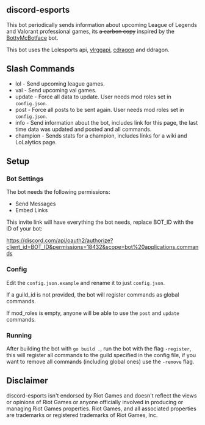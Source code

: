 ## discord-esports

This bot periodically sends information about upcoming League of Legends and Valorant professional games, its ~~a carbon copy~~ inspired by the [BottyMcBotface](https://github.com/Querijn/BottyMcBotface) bot.

This bot uses the Lolesports api, [vlrggapi](https://github.com/axsddlr/vlrggapi), [cdragon](https://github.com/CommunityDragon/) and ddragon.

## Slash Commands

- lol - Send upcoming league games.
- val - Send upcoming val games.
- update - Force all data to update. User needs mod roles set in `config.json`.
- post - Force all posts to be sent again. User needs mod roles set in `config.json`.
- info - Send information about the bot, includes link for this page, the last time data was updated and posted and all commands.
- champion - Sends stats for a champion, includes links for a wiki and LoLalytics page.

## Setup

### Bot Settings

The bot needs the following permissions:

- Send Messages
- Embed Links

This invite link will have everything the bot needs, replace BOT_ID with the ID of your bot:

https://discord.com/api/oauth2/authorize?client_id=BOT_ID&permissions=18432&scope=bot%20applications.commands

### Config

Edit the `config.json.example` and rename it to just `config.json`.

If a guild_id is not provided, the bot will register commands as global commands.

If mod_roles is empty, anyone will be able to use the `post` and `update` commands.

### Running

After building the bot with `go build .`, run the bot with the flag `-register`, this will register all commands to the guild specified in the config file, if you want to remove all commands (including global ones) use the `-remove` flag.

## Disclaimer

discord-esports isn't endorsed by Riot Games and doesn't reflect the views or opinions of Riot Games or anyone officially involved in producing or managing Riot Games properties. Riot Games, and all associated properties are trademarks or registered trademarks of Riot Games, Inc.
